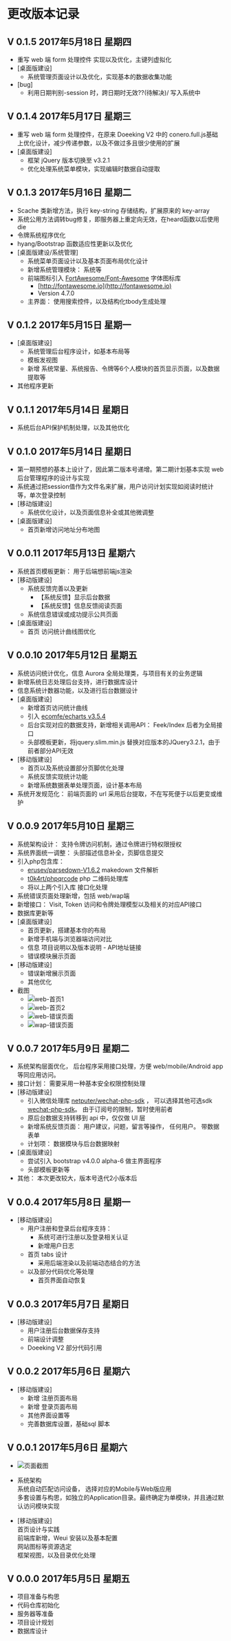 # 更改版本记录

## V 0.1.5  2017年5月18日 星期四
- 重写 web 端 form 处理控件 实现以及优化，主键列虚拟化
- [桌面版建设]
    - 系统管理页面设计以及优化，实现基本的数据收集功能
- [bug]
    - 利用日期判别-session 时，跨日期时无效??(待解决)/ 写入系统中

## V 0.1.4  2017年5月17日 星期三
- 重写 web 端 form 处理控件，在原来 Doeeking V2 中的 conero.full.js基础上优化设计，减少传递参数，以及不做过多且很少使用的扩展
- [桌面版建设]
    - 框架 jQuery 版本切换至 v3.2.1
    - 优化处理系统菜单模块，实现编辑时数据自动提取

## V 0.1.3  2017年5月16日 星期二
- Scache 类新增方法，执行 key-string 存储结构，扩展原来的 key-array
- 系统公用方法调转bug修复，即服务器上重定向无效，在heard函数以后使用die
- 令牌系统程序优化
- hyang/Bootstrap 函数适应性更新以及优化
- [桌面版建设/系统管理]
    - 系统菜单页面设计以及基本页面布局优化设计
    - 新增系统管理模块： 系统等
    - 前端图标引入 [FortAwesome/Font-Awesome](https://github.com/FortAwesome/Font-Awesome) 字体图标库 
        - [http://fontawesome.io](http://fontawesome.io)
        - Version 4.7.0
    - 主界面： 使用搜索控件，以及结构化tbody生成处理

## V 0.1.2  2017年5月15日 星期一
- [桌面版建设]
    - 系统管理后台程序设计，如基本布局等
    - 模板发视图
    - 新增 系统常量、系统报告、令牌等6个人模块的首页显示页面，以及数据提取等
- 其他程序更新

## V 0.1.1  2017年5月14日 星期日
- 系统后台API保护机制处理，以及其他优化

## V 0.1.0  2017年5月14日 星期日
- 第一期预想的基本上设计了，因此第二版本号递增。第二期计划基本实现 web 后台管理程序的设计与实现
- 系统通过把session值作为文件名来扩展，用户访问计划实现如阅读时统计等，单次登录控制
- [移动版建设]
    - 系统优化设计，以及页面信息补全或其他微调整
- [桌面版建设]
    - 首页新增访问地址分布地图        
## V 0.0.11  2017年5月13日 星期六
- 系统首页模板更新： 用于后端想前端js渲染
- [移动版建设]
    - 系统反馈完善以及更新
        - 【系统反馈】显示后台数据
        - 【系统反馈】信息反馈阅读页面
    - 系统信息错误或成功提示公共页面
- [桌面版建设]
    - 首页 访问统计曲线图优化
    
## V 0.0.10  2017年5月12日 星期五
- 系统访问统计优化，信息 Aurora 全局处理类，与项目有关的业务逻辑
- 新增系统日志处理后台支持，进行数据库设计
- 信息系统计数器功能，以及进行后台数据设计
- [桌面版建设]
    - 新增首页访问统计曲线
    - 引入 [ecomfe/echarts v3.5.4](https://github.com/ecomfe/echarts)
    - 后台实现对应的数据支持，新增相关调用API： Feek/Index  后者为全局接口
    - 头部模板更新，将jquery.slim.min.js 替换对应版本的JQuery3.2.1，由于前者部分API无效
- [移动版建设]
    - 首页以及系统设置部分页脚优化处理
    - 系统反馈实现统计功能
    - 新增系统数据表单处理页面，设计基本布局
- 系统开发规范化： 前端页面的 url 采用后台提取，不在写死便于以后更变或维护


## V 0.0.9  2017年5月10日 星期三
- 系统架构设计： 支持令牌访问机制，通过令牌进行特权限授权
- 系统界面统一调整： 头部描述信息补全，页脚信息提交
- 引入php包含库： 
    - [erusev/parsedown-V1.6.2](https://github.com/erusev/parsedown)        makedown 文件解析
    - [t0k4rt/phpqrcode](https://github.com/t0k4rt/phpqrcode)        php 二维码处理库
    - 将以上两个引入库 接口化处理
- 系统错误页面处理新增，包括 web/wap端
- 新增接口： Visit, Token 访问和令牌处理模型以及相关的对应API接口
- 数据库更新等
- [桌面版建设]
    - 首页更新，搭建基本你的布局
    - 新增手机端与浏览器端访问对比
    - 信息 项目说明以及版本说明 - API地址链接
    - 错误模块展示页面
- [移动版建设]
    - 错误新增展示页面
    - 其他优化    
- 截图
    - ![web-首页1](/doc/v-1.0.9-20170511-1.png)
    - ![web-首页2](/doc/v-1.0.9-20170511-2.png)
    - ![web-错误页面](/doc/v-1.0.9-20170511-4.png)
    - ![wap-错误页面](/doc/v-1.0.9-20170511-3.png)

## V 0.0.7  2017年5月9日 星期二
- 系统架构层面优化， 后台程序采用接口处理，方便 web/mobile/Android app 等同应用访问。
- 接口计划： 需要采用一种基本安全权限控制处理
- [移动版建设]
    - 引入微信处理库 [netputer/wechat-php-sdk](https://github.com/netputer/wechat-php-sdk) ， 可以选择其他可选sdk [wechat-php-sdk](https://github.com/dodgepudding/wechat-php-sdk)。 由于订阅号的限制，暂时使用前者
    - 原后台数据支持转移到 api 中，仅仅做 UI 层
    - 新增系统反馈页面： 用户建议，问题，留言等操作， 任何用户。 带数据表单
    - 计划项： 数据模块与后台数据映射
- [桌面版建设]
    - 尝试引入 bootstrap v4.0.0 alpha-6 做主界面程序
    - 头部模板更新等
- 其他： 本次更改较大，版本号迭代2小版本后
    

## V 0.0.4  2017年5月8日 星期一
- [移动版建设]
    - 用户注册和登录后台程序支持： 
        - 系统可进行注册以及登录相关认证
        - 新增用户日志
    - 首页 tabs 设计
        - 采用后端渲染以及前端动态结合的方法
    - 以及部分代码优化等处理
        - 首页界面自动恢复

## V 0.0.3  2017年5月7日 星期日
- [移动版建设]
    - 用户注册后台数据保存支持
    - 前端设计调整
    - Doeeking V2 部分代码引用
        
## V 0.0.2  2017年5月6日 星期六
- [移动版建设]
    - 新增 注册页面布局
    - 新增 登录页面布局
    - 其他界面设置等
    - 完善数据库设置，基础sql 脚本
## V 0.0.1  2017年5月6日 星期六
- ![页面截图](./doc/20170506-homescreen.png)
- 系统架构
<br />      系统自动匹配访问设备， 选择对应的Mobile与Web版应用
<br />      多套设置与构思，如独立的Application目录。最终确定为单模块，并且通过默认访问模块实现

- [移动版建设]
<br />      首页设计与实践
<br />      前端库新增，Weui 安装以及基本配置
<br />      网站图标等资源选定
<br />      框架视图，以及目录优化处理

## V 0.0.0  2017年5月5日 星期五
- 项目准备与构思
- 代码仓库初始化
- 服务器等准备
- 项目设计规划
- 数据库设计